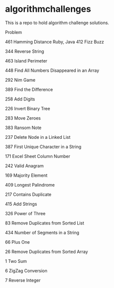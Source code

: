 # algorithmchallenges
This is a repo to hold algorithm challenge solutions.

Problem                                                 

461	Hamming Distance 
Ruby, Java
412	Fizz Buzz 

344	Reverse String

463	Island Perimeter

448	Find All Numbers Disappeared in an Array

292	Nim Game

389	Find the Difference

258	Add Digits  		

226	Invert Binary Tree  		

283	Move Zeroes  		

383	Ransom Note  		

237	Delete Node in a Linked List  		

387	First Unique Character in a String  		

171	Excel Sheet Column Number  		

242	Valid Anagram  		

169	Majority Element  		

409	Longest Palindrome  		

217	Contains Duplicate  		

415	Add Strings  		

326	Power of Three  		

83	Remove Duplicates from Sorted List  		

434	Number of Segments in a String  		

66	Plus One  		

26	Remove Duplicates from Sorted Array  		

1		Two Sum  		

6		ZigZag Conversion  		

7		Reverse Integer  


